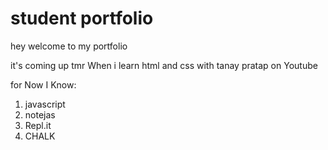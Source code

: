 # student portfolio

hey welcome to my portfolio 


it's coming up tmr When i learn html and css with tanay pratap on Youtube

for Now I Know:

1. javascript
2. notejas
3. Repl.it
4. CHALK
